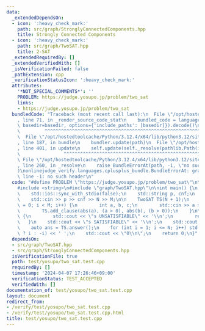 ```yaml
---
data:
  _extendedDependsOn:
  - icon: ':heavy_check_mark:'
    path: src/graph/StronglyConnectedComponents.hpp
    title: Strongly Connected Components
  - icon: ':heavy_check_mark:'
    path: src/graph/TwoSAT.hpp
    title: 2-SAT
  _extendedRequiredBy: []
  _extendedVerifiedWith: []
  _isVerificationFailed: false
  _pathExtension: cpp
  _verificationStatusIcon: ':heavy_check_mark:'
  attributes:
    '*NOT_SPECIAL_COMMENTS*': ''
    PROBLEM: https://judge.yosupo.jp/problem/two_sat
    links:
    - https://judge.yosupo.jp/problem/two_sat
  bundledCode: "Traceback (most recent call last):\n  File \"/opt/hostedtoolcache/Python/3.12.4/x64/lib/python3.12/site-packages/onlinejudge_verify/documentation/build.py\"\
    , line 71, in _render_source_code_stat\n    bundled_code = language.bundle(stat.path,\
    \ basedir=basedir, options={'include_paths': [basedir]}).decode()\n          \
    \         ^^^^^^^^^^^^^^^^^^^^^^^^^^^^^^^^^^^^^^^^^^^^^^^^^^^^^^^^^^^^^^^^^^^^^^^^^^^^^^^^^\n\
    \  File \"/opt/hostedtoolcache/Python/3.12.4/x64/lib/python3.12/site-packages/onlinejudge_verify/languages/cplusplus.py\"\
    , line 187, in bundle\n    bundler.update(path)\n  File \"/opt/hostedtoolcache/Python/3.12.4/x64/lib/python3.12/site-packages/onlinejudge_verify/languages/cplusplus_bundle.py\"\
    , line 401, in update\n    self.update(self._resolve(pathlib.Path(included), included_from=path))\n\
    \                ^^^^^^^^^^^^^^^^^^^^^^^^^^^^^^^^^^^^^^^^^^^^^^^^^^^^^^^^^\n \
    \ File \"/opt/hostedtoolcache/Python/3.12.4/x64/lib/python3.12/site-packages/onlinejudge_verify/languages/cplusplus_bundle.py\"\
    , line 260, in _resolve\n    raise BundleErrorAt(path, -1, \"no such header\"\
    )\nonlinejudge_verify.languages.cplusplus_bundle.BundleErrorAt: graph/TwoSAT.hpp:\
    \ line -1: no such header\n"
  code: "#define PROBLEM \"https://judge.yosupo.jp/problem/two_sat\"\n\n#include <iostream>\n\
    #include <string>\n#include \"graph/TwoSAT.hpp\"\n\nint main() {\n    std::cin.tie(0);\n\
    \    std::ios::sync_with_stdio(false);\n    std::string p, cnf;\n    int N, M;\n\
    \    std::cin >> p >> cnf >> N >> M;\n\n    TwoSAT TS(N + 1);\n    for (int i\
    \ = 0; i < M; i++) {\n        int a, b, c;\n        std::cin >> a >> b >> c;\n\
    \        TS.add_clause(abs(a), (a > 0), abs(b), (b > 0));\n    }\n\n    if (!TS.satisfiable())\
    \ {\n        std::cout << \"s UNSATISFIABLE\" << '\\n';\n        return 0;\n \
    \   }\n    std::cout << \"s SATISFIABLE\" << '\\n';\n    std::cout << \"v \";\n\
    \    auto ans = TS.answer();\n    for (int i = 1; i <= N; i++) std::cout << (ans[i]\
    \ ? i : -i) << ' ';\n    std::cout << \"0\\n\";\n    return 0;\n}"
  dependsOn:
  - src/graph/TwoSAT.hpp
  - src/graph/StronglyConnectedComponents.hpp
  isVerificationFile: true
  path: test/yosupo/two_sat.test.cpp
  requiredBy: []
  timestamp: '2024-04-07 17:26:46+09:00'
  verificationStatus: TEST_ACCEPTED
  verifiedWith: []
documentation_of: test/yosupo/two_sat.test.cpp
layout: document
redirect_from:
- /verify/test/yosupo/two_sat.test.cpp
- /verify/test/yosupo/two_sat.test.cpp.html
title: test/yosupo/two_sat.test.cpp
---
```

